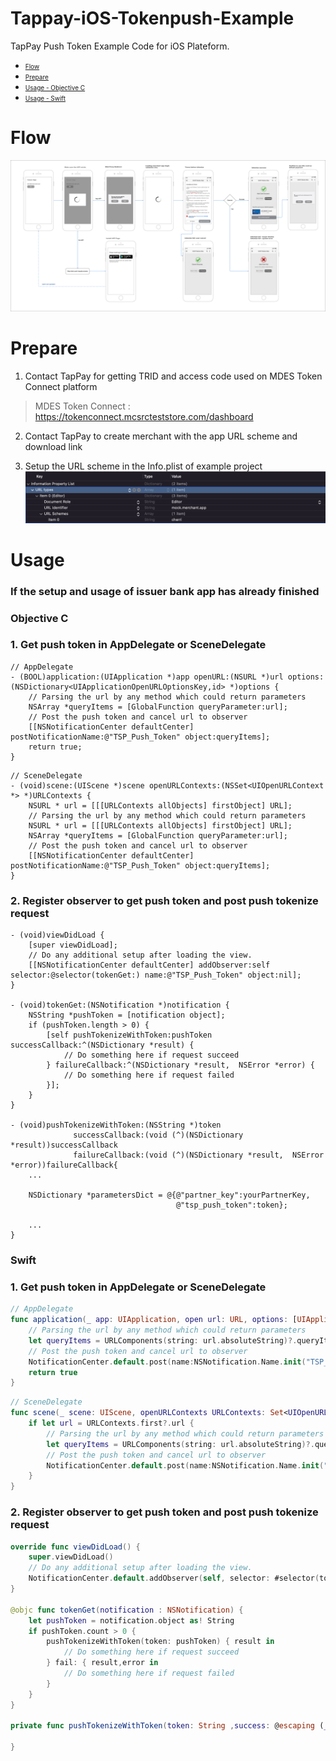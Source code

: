 # Tappay-iOS-Tokenpush-Example

TapPay Push Token Example Code for iOS Plateform.

- <font size=1> [Flow](#flow) </font>
- <font size=1> [Prepare](#prepare) </font>
- <font size=1> [Usage - Objective C](#usage-objc) </font>
- <font size=1> [Usage - Swift](#usage-swift) </font>

<a name="flow"></a>
# Flow
![](./TSP_Shop_Bind_Card_Flow.png)


<a name="prepare"></a>
# Prepare

1. Contact TapPay for getting TRID and access code used on MDES Token Connect platform
> MDES Token Connect : https://tokenconnect.mcsrcteststore.com/dashboard

2. Contact TapPay to create merchant with the app URL scheme and download link

3. Setup the URL scheme in the Info.plist of example project
![](./URL_setup.png)


# Usage

### If the setup and usage of issuer bank app has already finished

<a name="usage-objc"></a>
### Objective C
### 1. Get push token in AppDelegate or SceneDelegate
```objc
// AppDelegate
- (BOOL)application:(UIApplication *)app openURL:(NSURL *)url options:(NSDictionary<UIApplicationOpenURLOptionsKey,id> *)options {
    // Parsing the url by any method which could return parameters
    NSArray *queryItems = [GlobalFunction queryParameter:url];
    // Post the push token and cancel url to observer
    [[NSNotificationCenter defaultCenter] postNotificationName:@"TSP_Push_Token" object:queryItems];
    return true;
}
```
```objc
// SceneDelegate
- (void)scene:(UIScene *)scene openURLContexts:(NSSet<UIOpenURLContext *> *)URLContexts {
    NSURL * url = [[[URLContexts allObjects] firstObject] URL];
    // Parsing the url by any method which could return parameters
    NSURL * url = [[[URLContexts allObjects] firstObject] URL];
    NSArray *queryItems = [GlobalFunction queryParameter:url];
    // Post the push token and cancel url to observer
    [[NSNotificationCenter defaultCenter] postNotificationName:@"TSP_Push_Token" object:queryItems];
}
```

### 2. Register observer to get push token and post push tokenize request

```objc
- (void)viewDidLoad {
    [super viewDidLoad];
    // Do any additional setup after loading the view.
    [[NSNotificationCenter defaultCenter] addObserver:self selector:@selector(tokenGet:) name:@"TSP_Push_Token" object:nil];
}

- (void)tokenGet:(NSNotification *)notification {
    NSString *pushToken = [notification object];
    if (pushToken.length > 0) {
        [self pushTokenizeWithToken:pushToken successCallback:^(NSDictionary *result) {
            // Do something here if request succeed
        } failureCallback:^(NSDictionary *result,  NSError *error) {
            // Do something here if request failed
        }];
    }
}

- (void)pushTokenizeWithToken:(NSString *)token
              successCallback:(void (^)(NSDictionary *result))successCallback
              failureCallback:(void (^)(NSDictionary *result,  NSError *error))failureCallback{
    ...
    
    NSDictionary *parametersDict = @{@"partner_key":yourPartnerKey,
                                     @"tsp_push_token":token};
                                        
    ...
}
```

<a name="usage-swift"></a>
### Swift

### 1. Get push token in AppDelegate or SceneDelegate
```swift
// AppDelegate
func application(_ app: UIApplication, open url: URL, options: [UIApplication.OpenURLOptionsKey : Any] = [:]) -> Bool {
    // Parsing the url by any method which could return parameters
    let queryItems = URLComponents(string: url.absoluteString)?.queryItems
    // Post the push token and cancel url to observer
    NotificationCenter.default.post(name:NSNotification.Name.init("TSP_Push_Token"), object: queryItems, userInfo: nil)
    return true
}
```
```swift
// SceneDelegate
func scene(_ scene: UIScene, openURLContexts URLContexts: Set<UIOpenURLContext>) {
    if let url = URLContexts.first?.url {
        // Parsing the url by any method which could return parameters
        let queryItems = URLComponents(string: url.absoluteString)?.queryItems
        // Post the push token and cancel url to observer
        NotificationCenter.default.post(name:NSNotification.Name.init("TSP_Push_Token"), object: queryItems, userInfo: nil)
    }
}
```

### 2. Register observer to get push token and post push tokenize request

```swift
override func viewDidLoad() {
    super.viewDidLoad()
    // Do any additional setup after loading the view.
    NotificationCenter.default.addObserver(self, selector: #selector(tokenGet(notification:)), name: NSNotification.Name.init("TSP_Push_Token"), object: nil)
}

@objc func tokenGet(notification : NSNotification) {
    let pushToken = notification.object as! String
    if pushToken.count > 0 {
        pushTokenizeWithToken(token: pushToken) { result in
            // Do something here if request succeed
        } fail: { result,error in
            // Do something here if request failed
        }
    }
}

private func pushTokenizeWithToken(token: String ,success: @escaping (_ result: Dictionary<String, Any>) -> Void ,fail: @escaping (_ result:Dictionary<String, Any>, _ error:Error) -> Void) {
    
}
```

